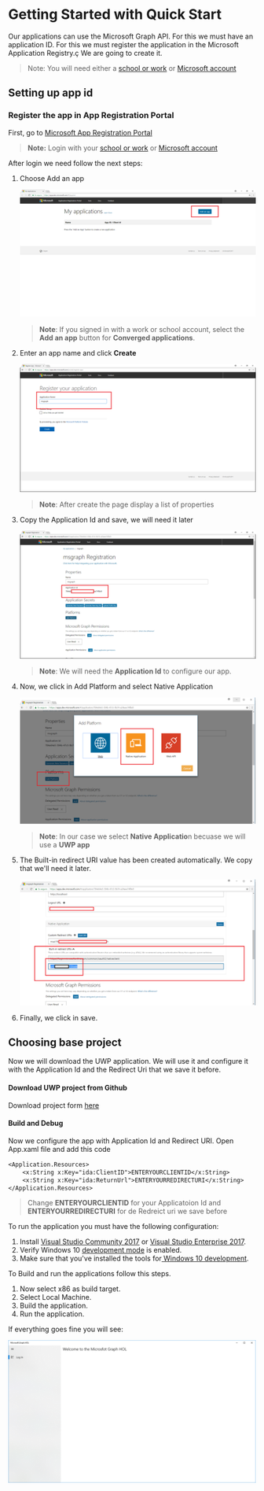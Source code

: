 # Getting Started with Quick Start
Our applications can use the Microsoft Graph API.
For this we must have an application ID.
For this we must register the application in the Microsoft Application Registry.ç
We are going to create it. 

> Note: You will need either a [school or work](https://developer.microsoft.com/en-us/office/dev-program) or [Microsoft account](https://signup.live.com/signup?wa=wsignin1.0&ct=1473983465&rver=6.6.6556.0&wp=MBI_SSL&wreply=https://outlook.live.com/owa/&id=292841&CBCXT=out&cobrandid=90015&bk=1473983466&uiflavor=web&uaid=3b7bae8746264c1bacf1db2b315745cc&mkt=EN-US&lc=1033&lic=1)

## Setting up app id
### Register the app in App Registration Portal
First, go to [Microsoft App Registration Portal](https://apps.dev.microsoft.com/)

> **Note:** Login with your  [school or work](https://developer.microsoft.com/en-us/office/dev-program) or [Microsoft account](https://signup.live.com/signup?wa=wsignin1.0&ct=1473983465&rver=6.6.6556.0&wp=MBI_SSL&wreply=https://outlook.live.com/owa/&id=292841&CBCXT=out&cobrandid=90015&bk=1473983466&uiflavor=web&uaid=3b7bae8746264c1bacf1db2b315745cc&mkt=EN-US&lc=1033&lic=1)

After login we need follow the next steps:

 1. Choose Add an app
  
    ![alt text](/labs-pr/Drive-user-engagement-across-all-your-devices-with-Microsoft-Graph/media/AddApplication.png) 
	

	> **Note**: If you signed in with a work or school account, select the **Add an app** button for **Converged applications**.

 2. Enter an app name and click **Create**
	
	![alt text](/labs-pr/Drive-user-engagement-across-all-your-devices-with-Microsoft-Graph/media/RegisterApp.png) 

	> **Note**: After create the page display a list of properties	


 3. Copy the Application Id and save, we will need it later 
	
	![alt text](/labs-pr/Drive-user-engagement-across-all-your-devices-with-Microsoft-Graph/media/ApplicationID.png) 

	> **Note**: We will need the **Application Id** to configure our app.	

 4. Now, we click in Add Platform and select Native Application 	
	
	![alt text](/labs-pr/Drive-user-engagement-across-all-your-devices-with-Microsoft-Graph/media/NativeApplication.png) 

	> **Note**: In our case we select **Native Applicatio**n becuase we will use a **UWP app**

 5. The Built-in redirect URI value has been created automatically. We copy that we'll need it later. 
	
	![alt text](/labs-pr/Drive-user-engagement-across-all-your-devices-with-Microsoft-Graph/media/RedirectUri.png) 
 
 6. Finally, we click in save. 

## Choosing base project

Now we will download the UWP application. We will use it and configure it with the Application Id and the Redirect Uri that we save it before.

#### Download UWP project from Github 

Download project form [here](/labs-pr/Drive-user-engagement-across-all-your-devices-with-Microsoft-Graph/src/Microsoft.GraphBase/) 

#### Build and Debug

Now we configure the app with Application Id and Redirect URI.
Open App.xaml file and add this code

	<Application.Resources>
        <x:String x:Key="ida:ClientID">ENTERYOURCLIENTID</x:String>
        <x:String x:Key="ida:ReturnUrl">ENTERYOURREDIRECTURI</x:String>
    </Application.Resources>

> Change **ENTERYOURCLIENTID** for your Applicatoion Id and **ENTERYOURREDIRECTURI** for de Redreict uri we save before

To run the application you must have the following configuration:

1. Install [Visual Studio Community 2017](https://www.visualstudio.com/vs/) or [Visual Studio Enterprise 2017](https://www.visualstudio.com/vs/).
2. Verify Windows 10 [development mode](https://docs.microsoft.com/windows/uwp/get-started/enable-your-device-for-development#accessing-settings-for-developers) is enabled.
3. Make sure that you've installed the tools for[ Windows 10 development](https://developer.microsoft.com/windows/downloads).
 
To Build and run the applications follow this steps.

1. Now select x86 as build target.
2. Select Local Machine.
3. Build the application.
4. Run the application.

If everything goes fine you will see:

![alt text](/labs-pr/Drive-user-engagement-across-all-your-devices-with-Microsoft-Graph/media/applicationrun.png) 
